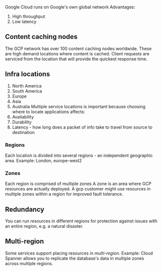 Google Cloud runs on Google's own global network
Advantages:
1. High throughput
1. Low latency

## Content caching nodes
The GCP network has over 100 content caching nodes worldwide.
These are high demand locations where content is cached.
Client requests are serviced from the location that will provide the quickest response time.

## Infra locations
1. North America
1. South America
1. Europe
1. Asia
1. Australia
Multiple service locations is important because choosing where to locate applications affects:
1. Availability
1. Durability
1. Latency - how long does a packet of info take to travel from source to destination

### Regions
Each location is divided into several regions - an independent geographic area.
Example: London, europe-west2

### Zones
Each region is comprised of multiple zones
A zone is an area where GCP resources are actually deployed.
A gcp customer might use resources in multiple zones within a region for improved fault tolerance.

## Redundancy
You can run resources in different regions for protection against issues with an entire region, e.g. a natural disaster.

## Multi-region
Some services support placing resources in _multi-region_.
Example: Cloud Spanner allows you to replicate the database's data in multiple zones across multiple regions.